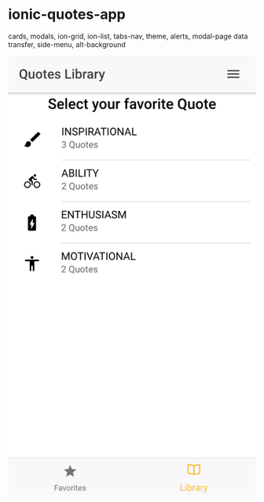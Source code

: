 # ionic-quotes-app
cards, modals, ion-grid, ion-list, tabs-nav, theme, alerts, modal-page data transfer, side-menu, alt-background

![alt text](screenshots/ionic-quotes-app-1.png "Description goes here")

